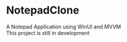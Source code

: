 # NotepadClone
A Notepad Application using WinUI and MVVM
<br>
This project is still in development
<br>